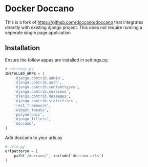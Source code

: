 # Docker Doccano

This is a fork of https://github.com/doccano/doccano that integrates directly with existing django project. This does not require running a seperate single page application


## Installation

Ensure the follow appas are installed in settings.py;

```python
# settings.py
INSTALLED_APPS = [
    'django.contrib.admin',
    'django.contrib.auth',
    'django.contrib.contenttypes',
    'django.contrib.sessions',
    'django.contrib.messages',
    'django.contrib.staticfiles',
    'rest_framework',
    'widget_tweaks',
    'polymorphic',
    'django_filters',
    'doccano',
]
```

Add doccano to your urls.py
```python
# urls.py
urlpattersn = [
    path('/doccano/', include('doccano.urls')
]
```
